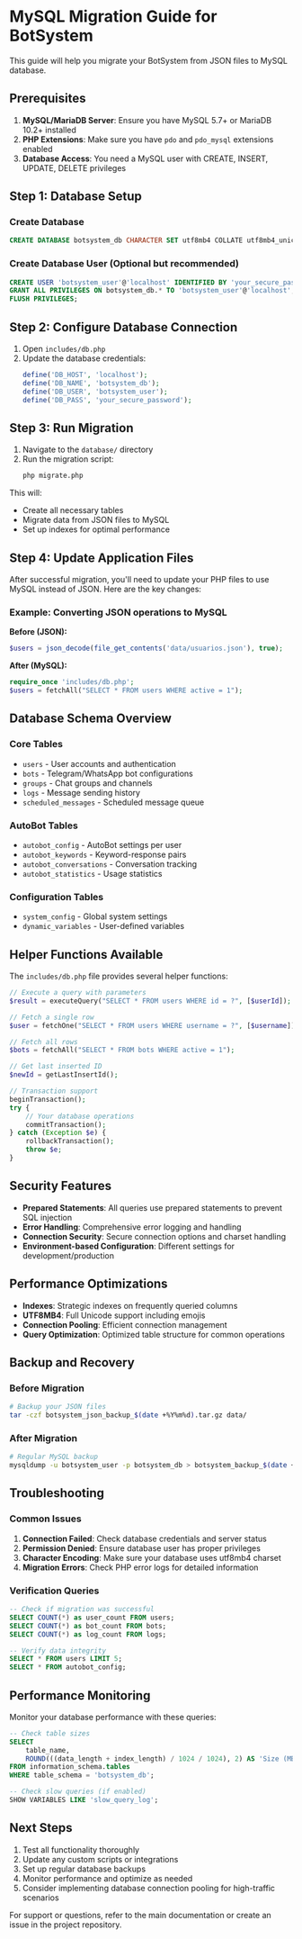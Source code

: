 # MySQL Migration Guide for BotSystem

This guide will help you migrate your BotSystem from JSON files to MySQL database.

## Prerequisites

1. **MySQL/MariaDB Server**: Ensure you have MySQL 5.7+ or MariaDB 10.2+ installed
2. **PHP Extensions**: Make sure you have `pdo` and `pdo_mysql` extensions enabled
3. **Database Access**: You need a MySQL user with CREATE, INSERT, UPDATE, DELETE privileges

## Step 1: Database Setup

### Create Database
```sql
CREATE DATABASE botsystem_db CHARACTER SET utf8mb4 COLLATE utf8mb4_unicode_ci;
```

### Create Database User (Optional but recommended)
```sql
CREATE USER 'botsystem_user'@'localhost' IDENTIFIED BY 'your_secure_password';
GRANT ALL PRIVILEGES ON botsystem_db.* TO 'botsystem_user'@'localhost';
FLUSH PRIVILEGES;
```

## Step 2: Configure Database Connection

1. Open `includes/db.php`
2. Update the database credentials:
   ```php
   define('DB_HOST', 'localhost');
   define('DB_NAME', 'botsystem_db');
   define('DB_USER', 'botsystem_user');
   define('DB_PASS', 'your_secure_password');
   ```

## Step 3: Run Migration

1. Navigate to the `database/` directory
2. Run the migration script:
   ```bash
   php migrate.php
   ```

This will:
- Create all necessary tables
- Migrate data from JSON files to MySQL
- Set up indexes for optimal performance

## Step 4: Update Application Files

After successful migration, you'll need to update your PHP files to use MySQL instead of JSON. Here are the key changes:

### Example: Converting JSON operations to MySQL

**Before (JSON):**
```php
$users = json_decode(file_get_contents('data/usuarios.json'), true);
```

**After (MySQL):**
```php
require_once 'includes/db.php';
$users = fetchAll("SELECT * FROM users WHERE active = 1");
```

## Database Schema Overview

### Core Tables
- `users` - User accounts and authentication
- `bots` - Telegram/WhatsApp bot configurations
- `groups` - Chat groups and channels
- `logs` - Message sending history
- `scheduled_messages` - Scheduled message queue

### AutoBot Tables
- `autobot_config` - AutoBot settings per user
- `autobot_keywords` - Keyword-response pairs
- `autobot_conversations` - Conversation tracking
- `autobot_statistics` - Usage statistics

### Configuration Tables
- `system_config` - Global system settings
- `dynamic_variables` - User-defined variables

## Helper Functions Available

The `includes/db.php` file provides several helper functions:

```php
// Execute a query with parameters
$result = executeQuery("SELECT * FROM users WHERE id = ?", [$userId]);

// Fetch a single row
$user = fetchOne("SELECT * FROM users WHERE username = ?", [$username]);

// Fetch all rows
$bots = fetchAll("SELECT * FROM bots WHERE active = 1");

// Get last inserted ID
$newId = getLastInsertId();

// Transaction support
beginTransaction();
try {
    // Your database operations
    commitTransaction();
} catch (Exception $e) {
    rollbackTransaction();
    throw $e;
}
```

## Security Features

- **Prepared Statements**: All queries use prepared statements to prevent SQL injection
- **Error Handling**: Comprehensive error logging and handling
- **Connection Security**: Secure connection options and charset handling
- **Environment-based Configuration**: Different settings for development/production

## Performance Optimizations

- **Indexes**: Strategic indexes on frequently queried columns
- **UTF8MB4**: Full Unicode support including emojis
- **Connection Pooling**: Efficient connection management
- **Query Optimization**: Optimized table structure for common operations

## Backup and Recovery

### Before Migration
```bash
# Backup your JSON files
tar -czf botsystem_json_backup_$(date +%Y%m%d).tar.gz data/
```

### After Migration
```bash
# Regular MySQL backup
mysqldump -u botsystem_user -p botsystem_db > botsystem_backup_$(date +%Y%m%d).sql
```

## Troubleshooting

### Common Issues

1. **Connection Failed**: Check database credentials and server status
2. **Permission Denied**: Ensure database user has proper privileges
3. **Character Encoding**: Make sure your database uses utf8mb4 charset
4. **Migration Errors**: Check PHP error logs for detailed information

### Verification Queries

```sql
-- Check if migration was successful
SELECT COUNT(*) as user_count FROM users;
SELECT COUNT(*) as bot_count FROM bots;
SELECT COUNT(*) as log_count FROM logs;

-- Verify data integrity
SELECT * FROM users LIMIT 5;
SELECT * FROM autobot_config;
```

## Performance Monitoring

Monitor your database performance with these queries:

```sql
-- Check table sizes
SELECT 
    table_name,
    ROUND(((data_length + index_length) / 1024 / 1024), 2) AS 'Size (MB)'
FROM information_schema.tables 
WHERE table_schema = 'botsystem_db';

-- Check slow queries (if enabled)
SHOW VARIABLES LIKE 'slow_query_log';
```

## Next Steps

1. Test all functionality thoroughly
2. Update any custom scripts or integrations
3. Set up regular database backups
4. Monitor performance and optimize as needed
5. Consider implementing database connection pooling for high-traffic scenarios

For support or questions, refer to the main documentation or create an issue in the project repository.